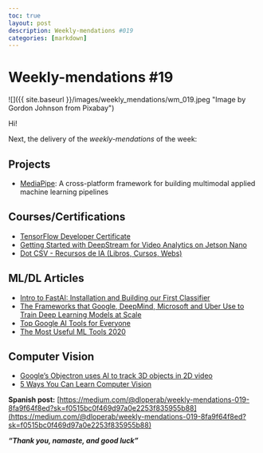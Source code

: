 ```yaml
---
toc: true
layout: post
description: Weekly-mendations #019
categories: [markdown]
---
```

# Weekly-mendations #19

![]({{ site.baseurl }}/images/weekly_mendations/wm_019.jpeg "Image by Gordon Johnson from Pixabay")

Hi!

Next, the delivery of the *weekly-mendations* of the week:

## Projects

- [MediaPipe](https://github.com/google/mediapipe): A cross-platform framework for building multimodal applied machine learning pipelines

## Courses/Certifications

- [TensorFlow Developer Certificate](https://www.tensorflow.org/certificate)
- [Getting Started with DeepStream for Video Analytics on Jetson Nano](https://courses.nvidia.com/courses/course-v1:DLI+C-IV-02+V1/about)
- [Dot CSV - Recursos de IA (Libros, Cursos, Webs)](https://www.youtube.com/watch?v=iFGgq6btits)

## ML/DL Articles

- [Intro to FastAI: Installation and Building our First Classifier](https://towardsdatascience.com/intro-to-fastai-installation-and-building-our-first-classifier-938e95fd97d3)
- [The Frameworks that Google, DeepMind, Microsoft and Uber Use to Train Deep Learning Models at Scale](https://towardsdatascience.com/the-frameworks-that-google-deepmind-microsoft-and-uber-use-to-train-deep-learning-models-at-scale-30be6295725)
- [Top Google AI Tools for Everyone](https://towardsdatascience.com/top-google-ai-tools-for-everyone-60346ab7e08)
- [The Most Useful ML Tools 2020](https://towardsdatascience.com/the-most-useful-ml-tools-2020-e41b54061c58)

## Computer Vision

- [Google’s Objectron uses AI to track 3D objects in 2D video](https://venturebeat.com/2020/03/11/googles-objectron-uses-ai-to-track-3d-objects-in-2d-video/)
- [5 Ways You Can Learn Computer Vision](https://towardsdatascience.com/5-ways-you-can-learn-computer-vision-6dae3f312686)

**Spanish post:** [https://medium.com/@dloperab/weekly-mendations-019-8fa9f64f8ed?sk=f0515bc0f469d97a0e2253f835955b88](https://medium.com/@dloperab/weekly-mendations-019-8fa9f64f8ed?sk=f0515bc0f469d97a0e2253f835955b88)

***“Thank you, namaste, and good luck”***